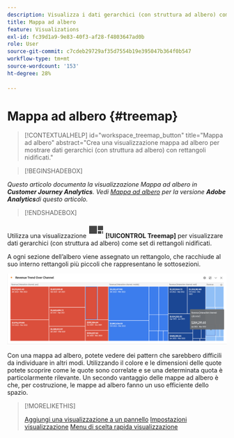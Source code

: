 ```yaml
---
description: Visualizza i dati gerarchici (con struttura ad albero) come un insieme di rettangoli nidificati.
title: Mappa ad albero
feature: Visualizations
exl-id: fc39d1a9-9e83-40f3-af28-f4803647ad0b
role: User
source-git-commit: c7cdeb29729af35d7554b19e395047b364f0b547
workflow-type: tm+mt
source-wordcount: '153'
ht-degree: 28%

---
```


# Mappa ad albero {#treemap}

<!-- markdownlint-disable MD034 -->

>[!CONTEXTUALHELP]
>id="workspace_treemap_button"
>title="Mappa ad albero"
>abstract="Crea una visualizzazione mappa ad albero per mostrare dati gerarchici (con struttura ad albero) con rettangoli nidificati."

<!-- markdownlint-enable MD034 -->


>[!BEGINSHADEBOX]

*Questo articolo documenta la visualizzazione Mappa ad albero in **Customer Journey Analytics**. Vedi [Mappa ad albero](https://experienceleague.adobe.com/en/docs/analytics/analyze/analysis-workspace/visualizations/treemap) per la versione **Adobe Analytics**di questo articolo.*

>[!ENDSHADEBOX]


Utilizza una visualizzazione ![GraphTree](/help/assets/icons/GraphTree.svg) **[!UICONTROL Treemap]** per visualizzare dati gerarchici (con struttura ad albero) come set di rettangoli nidificati.

A ogni sezione dell’albero viene assegnato un rettangolo, che racchiude al suo interno rettangoli più piccoli che rappresentano le sottosezioni.

![Esempio di mappa ad albero che mostra riquadri di rettangoli più piccoli che rappresentano rami secondari.](assets/treemap.png)

Con una mappa ad albero, potete vedere dei pattern che sarebbero difficili da individuare in altri modi. Utilizzando il colore e le dimensioni delle quote potete scoprire come le quote sono correlate e se una determinata quota è particolarmente rilevante. Un secondo vantaggio delle mappe ad albero è che, per costruzione, le mappe ad albero fanno un uso efficiente dello spazio.


>[!MORELIKETHIS]
>
>[Aggiungi una visualizzazione a un pannello](/help/analysis-workspace/visualizations/freeform-analysis-visualizations.md#add-visualizations-to-a-panel)
>[Impostazioni visualizzazione](/help/analysis-workspace/visualizations/freeform-analysis-visualizations.md#settings)
>[Menu di scelta rapida visualizzazione](/help/analysis-workspace/visualizations/freeform-analysis-visualizations.md#context-menu)
>


